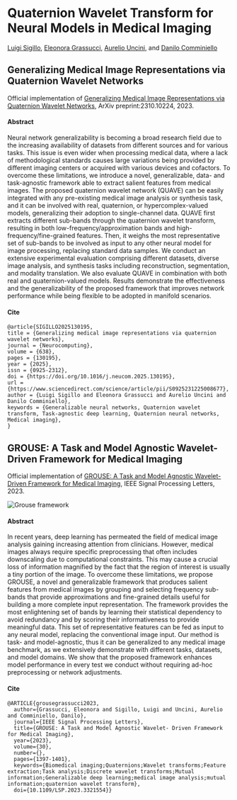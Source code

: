 # Quaternion Wavelet Transform for Neural Models in Medical Imaging

[Luigi Sigillo](https://luigisigillo.github.io/), [Eleonora Grassucci](https://sites.google.com/uniroma1.it/eleonoragrassucci/), [Aurelio Uncini](http://www.uncini.com/), and [Danilo Comminiello](http://danilocomminiello.site.uniroma1.it/)

## Generalizing Medical Image Representations via Quaternion Wavelet Networks

Official implementation of [Generalizing Medical Image Representations via Quaternion Wavelet Networks](https://arxiv.org/abs/2310.10224), ArXiv preprint:2310.10224, 2023.

#### Abstract

Neural network generalizability is becoming a broad research field due to the increasing availability of datasets from different sources and for various tasks. This issue is even wider when processing medical data, where a lack of methodological standards causes large variations being provided by different imaging centers or acquired with various devices and cofactors. To overcome these limitations, we introduce a novel, generalizable, data- and task-agnostic framework able to extract salient features from medical images. The proposed quaternion wavelet network (QUAVE) can be easily integrated with any pre-existing medical image analysis or synthesis task, and it can be involved with real, quaternion, or hypercomplex-valued models, generalizing their adoption to single-channel data. QUAVE first extracts different sub-bands through the quaternion wavelet transform, resulting in both low-frequency/approximation bands and high-frequency/fine-grained features. Then, it weighs the most representative set of sub-bands to be involved as input to any other neural model for image processing, replacing standard data samples. We conduct an extensive experimental evaluation comprising different datasets, diverse image analysis, and synthesis tasks including reconstruction, segmentation, and modality translation. We also evaluate QUAVE in combination with both real and quaternion-valued models. Results demonstrate the effectiveness and the generalizability of the proposed framework that improves network performance while being flexible to be adopted in manifold scenarios.

#### Cite

```
@article{SIGILLO2025130195,
title = {Generalizing medical image representations via quaternion wavelet networks},
journal = {Neurocomputing},
volume = {638},
pages = {130195},
year = {2025},
issn = {0925-2312},
doi = {https://doi.org/10.1016/j.neucom.2025.130195},
url = {https://www.sciencedirect.com/science/article/pii/S0925231225008677},
author = {Luigi Sigillo and Eleonora Grassucci and Aurelio Uncini and Danilo Comminiello},
keywords = {Generalizable neural networks, Quaternion wavelet transform, Task-agnostic deep learning, Quaternion neural networks, Medical imaging},
}
```

## GROUSE: A Task and Model Agnostic Wavelet-Driven Framework for Medical Imaging

Official implementation of [GROUSE: A Task and Model Agnostic Wavelet-Driven Framework for Medical Imaging](https://ieeexplore.ieee.org/abstract/document/10268972), IEEE Signal Processing Letters, 2023.

![Grouse framework](https://ieeexplore.ieee.org/mediastore_new/IEEE/content/media/97/10036333/10268972/grass2-3321554-large.gif)

#### Abstract

In recent years, deep learning has permeated the field of medical image analysis gaining increasing attention from clinicians. However, medical images always require specific preprocessing that often includes downscaling due to computational constraints. This may cause a crucial loss of information magnified by the fact that the region of interest is usually a tiny portion of the image. To overcome these limitations, we propose GROUSE, a novel and generalizable framework that produces salient features from medical images by grouping and selecting frequency sub-bands that provide approximations and fine-grained details useful for building a more complete input representation. The framework provides the most enlightening set of bands by learning their statistical dependency to avoid redundancy and by scoring their informativeness to provide meaningful data. This set of representative features can be fed as input to any neural model, replacing the conventional image input. Our method is task- and model-agnostic, thus it can be generalized to any medical image benchmark, as we extensively demonstrate with different tasks, datasets, and model domains. We show that the proposed framework enhances model performance in every test we conduct without requiring ad-hoc preprocessing or network adjustments.

#### Cite

```
@ARTICLE{grousegrassucci2023,
  author={Grassucci, Eleonora and Sigillo, Luigi and Uncini, Aurelio and Comminiello, Danilo},
  journal={IEEE Signal Processing Letters}, 
  title={GROUSE: A Task and Model Agnostic Wavelet- Driven Framework for Medical Imaging}, 
  year={2023},
  volume={30},
  number={},
  pages={1397-1401},
  keywords={Biomedical imaging;Quaternions;Wavelet transforms;Feature extraction;Task analysis;Discrete wavelet transforms;Mutual information;Generalizable deep learning;medical image analysis;mutual information;quaternion wavelet transform},
  doi={10.1109/LSP.2023.3321554}}
```
